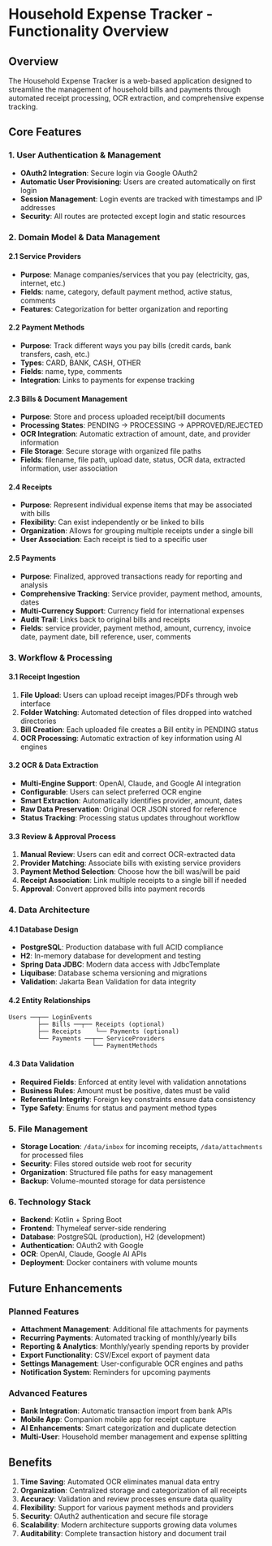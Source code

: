 # Household Expense Tracker - Functionality Overview

## Overview

The Household Expense Tracker is a web-based application designed to streamline the management of household bills and payments through automated receipt processing, OCR extraction, and comprehensive expense tracking.

## Core Features

### 1. User Authentication & Management
- **OAuth2 Integration**: Secure login via Google OAuth2
- **Automatic User Provisioning**: Users are created automatically on first login
- **Session Management**: Login events are tracked with timestamps and IP addresses
- **Security**: All routes are protected except login and static resources

### 2. Domain Model & Data Management

#### 2.1 Service Providers
- **Purpose**: Manage companies/services that you pay (electricity, gas, internet, etc.)
- **Fields**: name, category, default payment method, active status, comments
- **Features**: Categorization for better organization and reporting

#### 2.2 Payment Methods
- **Purpose**: Track different ways you pay bills (credit cards, bank transfers, cash, etc.)
- **Types**: CARD, BANK, CASH, OTHER
- **Fields**: name, type, comments
- **Integration**: Links to payments for expense tracking

#### 2.3 Bills & Document Management
- **Purpose**: Store and process uploaded receipt/bill documents
- **Processing States**: PENDING → PROCESSING → APPROVED/REJECTED
- **OCR Integration**: Automatic extraction of amount, date, and provider information
- **File Storage**: Secure storage with organized file paths
- **Fields**: filename, file path, upload date, status, OCR data, extracted information, user association

#### 2.4 Receipts
- **Purpose**: Represent individual expense items that may be associated with bills
- **Flexibility**: Can exist independently or be linked to bills
- **Organization**: Allows for grouping multiple receipts under a single bill
- **User Association**: Each receipt is tied to a specific user

#### 2.5 Payments
- **Purpose**: Finalized, approved transactions ready for reporting and analysis
- **Comprehensive Tracking**: Service provider, payment method, amounts, dates
- **Multi-Currency Support**: Currency field for international expenses
- **Audit Trail**: Links back to original bills and receipts
- **Fields**: service provider, payment method, amount, currency, invoice date, payment date, bill reference, user, comments

### 3. Workflow & Processing

#### 3.1 Receipt Ingestion
1. **File Upload**: Users can upload receipt images/PDFs through web interface
2. **Folder Watching**: Automated detection of files dropped into watched directories
3. **Bill Creation**: Each uploaded file creates a Bill entity in PENDING status
4. **OCR Processing**: Automatic extraction of key information using AI engines

#### 3.2 OCR & Data Extraction
- **Multi-Engine Support**: OpenAI, Claude, and Google AI integration
- **Configurable**: Users can select preferred OCR engine
- **Smart Extraction**: Automatically identifies provider, amount, dates
- **Raw Data Preservation**: Original OCR JSON stored for reference
- **Status Tracking**: Processing status updates throughout workflow

#### 3.3 Review & Approval Process
1. **Manual Review**: Users can edit and correct OCR-extracted data
2. **Provider Matching**: Associate bills with existing service providers
3. **Payment Method Selection**: Choose how the bill was/will be paid
4. **Receipt Association**: Link multiple receipts to a single bill if needed
5. **Approval**: Convert approved bills into payment records

### 4. Data Architecture

#### 4.1 Database Design
- **PostgreSQL**: Production database with full ACID compliance
- **H2**: In-memory database for development and testing
- **Spring Data JDBC**: Modern data access with JdbcTemplate
- **Liquibase**: Database schema versioning and migrations
- **Validation**: Jakarta Bean Validation for data integrity

#### 4.2 Entity Relationships
```
Users ──┬── LoginEvents
        ├── Bills ──┬── Receipts (optional)
        ├── Receipts    └── Payments (optional)
        └── Payments ──┬── ServiceProviders
                       └── PaymentMethods
```

#### 4.3 Data Validation
- **Required Fields**: Enforced at entity level with validation annotations
- **Business Rules**: Amount must be positive, dates must be valid
- **Referential Integrity**: Foreign key constraints ensure data consistency
- **Type Safety**: Enums for status and payment method types

### 5. File Management
- **Storage Location**: `/data/inbox` for incoming receipts, `/data/attachments` for processed files
- **Security**: Files stored outside web root for security
- **Organization**: Structured file paths for easy management
- **Backup**: Volume-mounted storage for data persistence

### 6. Technology Stack
- **Backend**: Kotlin + Spring Boot
- **Frontend**: Thymeleaf server-side rendering
- **Database**: PostgreSQL (production), H2 (development)
- **Authentication**: OAuth2 with Google
- **OCR**: OpenAI, Claude, Google AI APIs
- **Deployment**: Docker containers with volume mounts

## Future Enhancements

### Planned Features
- **Attachment Management**: Additional file attachments for payments
- **Recurring Payments**: Automated tracking of monthly/yearly bills
- **Reporting & Analytics**: Monthly/yearly spending reports by provider
- **Export Functionality**: CSV/Excel export of payment data
- **Settings Management**: User-configurable OCR engines and paths
- **Notification System**: Reminders for upcoming payments

### Advanced Features
- **Bank Integration**: Automatic transaction import from bank APIs
- **Mobile App**: Companion mobile app for receipt capture
- **AI Enhancements**: Smart categorization and duplicate detection
- **Multi-User**: Household member management and expense splitting

## Benefits

1. **Time Saving**: Automated OCR eliminates manual data entry
2. **Organization**: Centralized storage and categorization of all receipts
3. **Accuracy**: Validation and review processes ensure data quality
4. **Flexibility**: Support for various payment methods and providers
5. **Security**: OAuth2 authentication and secure file storage
6. **Scalability**: Modern architecture supports growing data volumes
7. **Auditability**: Complete transaction history and document trail